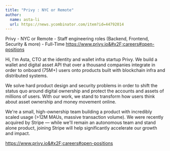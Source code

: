 ```yaml
---
title: "Privy : NYC or Remote"
author:
  name: asta-li
  url: https://news.ycombinator.com/item?id=44792014
---
```


<JobNavigation />

Privy - NYC or Remote - Staff engineering roles (Backend, Frontend, Security &amp; more) - Full-Time <a href="https:&#x2F;&#x2F;www.privy.io&#x2F;careers#open-positions" rel="nofollow">https:&#x2F;&#x2F;www.privy.io&#x2F;careers#open-positions</a>

Hi, I&#x27;m Asta, CTO at the identity and wallet infra startup Privy. We build a wallet and digital asset API that over a thousand companies integrate in order to onboard (75M+) users onto products built with blockchain infra and distributed systems.

We solve hard product design and security problems in order to shift the status quo around digital ownership and protect the accounts and assets of millions of users. With our work, we stand to transform how users think about asset ownership and money movement online.

We&#x27;re a small, high-ownership team building a product with incredibly scaled usage (&gt;12M MAUs, massive transaction volume). We were recently acquired by Stripe — while we&#x27;ll remain an autonomous team and stand alone product, joining Stripe will help significantly accelerate our growth and impact.

<a href="https:&#x2F;&#x2F;www.privy.io&#x2F;careers#open-positions" rel="nofollow">https:&#x2F;&#x2F;www.privy.io&#x2F;careers#open-positions</a>
<JobApplication />
